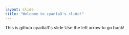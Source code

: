 ```yaml
---
layout: slide
title: "Welcome to cyadla3's slide!"
---
```

This is github cyadla3's slide
Use the left arrow to go back!